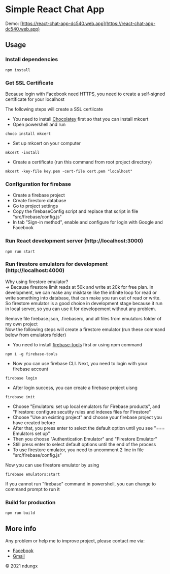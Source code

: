 # Simple React Chat App
Demo: [https://react-chat-app-dc540.web.app](https://react-chat-app-dc540.web.app)

## Usage
### Install dependencies
```
npm install
```

### Get SSL Certificate
Because login with Facebook need HTTPS, you need to create a self-signed certificate for your localhost  

The following steps will create a SSL certìicate  
   - You need to install [Chocolatey](https://chocolatey.org/install) first so that you can install mkcert  
   - Open powershell and run  
```
choco install mkcert
```
   - Set up mkcert on your computer
```
mkcert -install
```
   - Create a certificate (run this command from root project directory)
```
mkcert -key-file key.pem -cert-file cert.pem "localhost"
```

### Configuration for firebase
   - Create a firebase project
   - Create firestore database
   - Go to project settings
   - Copy the firebaseConfig script and replace that script in file "src/firebase/config.js"
   - In tab "Sign-in method", enable and configure for login with Google and Facebook

### Run React development server (http://localhost:3000)
```
npm run start
```

### Run firestore emulators for development (http://localhost:4000)
Why using firestore emulator?  
-> Because firestore limit reads at 50k and write at 20k for free plan. In development, we can make any misktake like the infinite loop for read or write something into database, that can make you run out of read or write. So firestore emulator is a good choice in development stage because it run in local server, so you can use it for developement without any problem.

Remove file firebase.json, .firebaserc, and all files from emulators folder of my own project  
Now the following steps will create a firestore emulator (run these command below from emulators folder)  
   - You need to install [firebase-tools](https://firebase.google.com/docs/cli/install) first or using npm command  
```
npm i -g firebase-tools
```  
   - Now you can use firebase CLI. Next, you need to login with your firebase account  
```  
firebase login
```
   - After login success, you can create a firebase project uisng  
```
firebase init
```
   - Choose "Emulators: set up local emulators for Firebase products", and "Firestore: configure secutity rules and indexes files for Firestore"  
   - Choose "Use an existing project" and choose your firebase project you have created before  
   - After that, you press enter to select the default option until you see "=== Emulators set up"  
   - Then you choose "Authentication Emulator" and "Firestore Emulator"  
   - Still press enter to select default options until the end of the process  
   - To use firestore emulator, you need to uncomment 2 line in file "src/firebase/config.js"  

Now you can use firestore emulator by using
```
firebase emulators:start
```  

If you cannot run "firebase" command in powershell, you can change to command prompt to run it

### Build for production
```
npm run build
```

## More info
Any problem or help me to improve project, please contact me via:  
* [Facebook](https://www.facebook.com/ndungx)  
* [Gmail](mailto:dpron12345@gmail.com)  

© 2021 ndungx